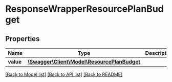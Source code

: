 # ResponseWrapperResourcePlanBudget

## Properties
Name | Type | Description | Notes
------------ | ------------- | ------------- | -------------
**value** | [**\Swagger\Client\Model\ResourcePlanBudget**](ResourcePlanBudget.md) |  | [optional] 

[[Back to Model list]](../README.md#documentation-for-models) [[Back to API list]](../README.md#documentation-for-api-endpoints) [[Back to README]](../README.md)


